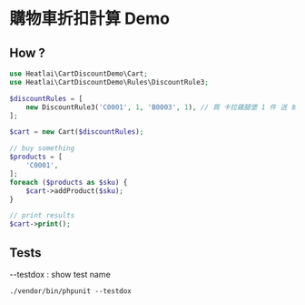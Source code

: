 # 購物車折扣計算 Demo

## How ?

```php
use Heatlai\CartDiscountDemo\Cart;
use Heatlai\CartDiscountDemo\Rules\DiscountRule3;

$discountRules = [
    new DiscountRule3('C0001', 1, 'B0003', 1), // 買 卡拉雞腿堡 1 件 送 蜂蜜牛奶 1 件
];

$cart = new Cart($discountRules);

// buy something
$products = [
    'C0001',
];
foreach ($products as $sku) {
    $cart->addProduct($sku);
}

// print results
$cart->print();
```

## Tests
--testdox : show test name
```shell
./vendor/bin/phpunit --testdox
```